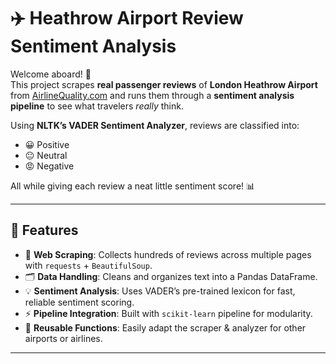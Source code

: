# ✈️ Heathrow Airport Review Sentiment Analysis  

Welcome aboard! 🛫  
This project scrapes **real passenger reviews** of **London Heathrow Airport** from [AirlineQuality.com](https://www.airlinequality.com/airport-reviews/london-heathrow-airport/) and runs them through a **sentiment analysis pipeline** to see what travelers *really* think.  

Using **NLTK’s VADER Sentiment Analyzer**, reviews are classified into:  
- 😀 Positive  
- 😐 Neutral  
- 😡 Negative  

All while giving each review a neat little sentiment score! 📊  

---

## 🚀 Features  

- 🔎 **Web Scraping**: Collects hundreds of reviews across multiple pages with `requests` + `BeautifulSoup`.  
- 🗂 **Data Handling**: Cleans and organizes text into a Pandas DataFrame.  
- 💡 **Sentiment Analysis**: Uses VADER’s pre-trained lexicon for fast, reliable sentiment scoring.  
- ⚡ **Pipeline Integration**: Built with `scikit-learn` pipeline for modularity.  
- 📝 **Reusable Functions**: Easily adapt the scraper & analyzer for other airports or airlines.  

---
